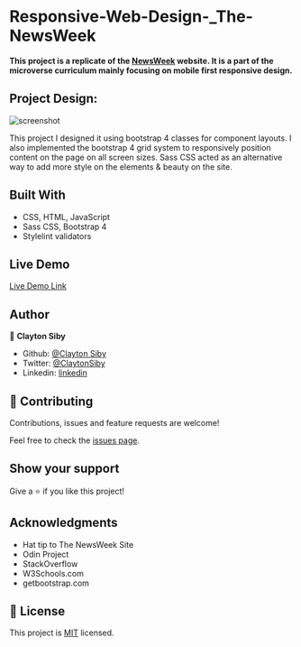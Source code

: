 # Responsive-Web-Design-_The-NewsWeek
**This project is a replicate of the [NewsWeek](https://www.newsweek.com/) website. It is a part of the microverse curriculum mainly focusing on mobile first responsive design.**

## Project Design:

![screenshot](./app_screenshot.png)

This project I designed it using bootstrap 4 classes for component layouts. I also implemented the bootstrap 4 grid system to responsively position content on the page on all screen sizes. Sass CSS acted as an alternative way to add more style on the elements & beauty on the site.

## Built With

- CSS, HTML, JavaScript
- Sass CSS, Bootstrap 4
- Stylelint validators

## Live Demo

[Live Demo Link](https://livedemo.com)

## Author

👤 **Clayton Siby**

- Github: [@Clayton Siby](https://github.com/ClaytonSiby)
- Twitter: [@ClaytonSiby](https://twitter.com/ClaytonSiby)
- Linkedin: [linkedin](https://www.linkedin.com/in/clayton-siby-48a8a0183/)


## 🤝 Contributing

Contributions, issues and feature requests are welcome!

Feel free to check the [issues page](https://github.com/ClaytonSiby/Responsive-Web-Design-_The-NewsWeek/issues).

## Show your support

Give a ⭐️ if you like this project!

## Acknowledgments

- Hat tip to The NewsWeek Site
- Odin Project
- StackOverflow
- W3Schools.com
- getbootstrap.com

## 📝 License

This project is [MIT](github.com/ClaytonSiby) licensed.